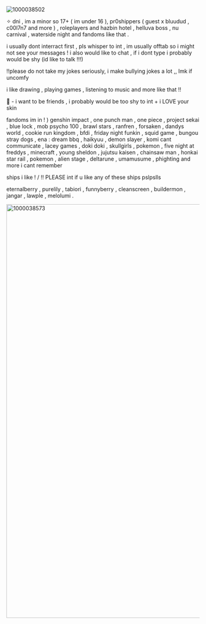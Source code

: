 
![1000038502](https://github.com/user-attachments/assets/538146f2-4929-48be-bef2-c0fc70eda007)


✧ dni , im a minor so 17+ ( im under 16 ), pr0shippers ( guest x bluudud , c00l7n7 and more ) , roleplayers and hazbin hotel , helluva boss , nu carnival , waterside night and fandoms like that .


i usually dont interract first , pls whisper to int , im usually offtab so i might not see your messages !
i also would like to chat , if i dont type i probably would be shy (id like to talk !!!)

!!please do not take my jokes seriously, i make bullying jokes a lot ,, lmk if uncomfy


i like drawing , playing games , listening to music and more like that !!


👑 - i want to be friends , i probably would be too shy to int + i LOVE your skin


fandoms im in ! ) genshin impact , one punch man , one piece , project sekai , blue lock , mob psycho 100 , brawl stars , ranfren , forsaken , dandys world , cookie run kingdom , bfdi , friday night funkin , squid game , bungou stray dogs , ena : dream bbq , haikyuu , demon slayer , komi cant communicate , lacey games , doki doki , skullgirls , pokemon , five night at freddys , minecraft , young sheldon , jujutsu kaisen , chainsaw man , honkai star rail , pokemon , alien stage , deltarune , umamusume , phighting and more i cant remember


ships i like ! / !! PLEASE int if u like any of these ships pslpslls

eternalberry , purelily , tabiori , funnyberry , cleanscreen , buildermon , jangar , lawple , melolumi .


<img width="1215" height="1080" alt="1000038573" src="https://github.com/user-attachments/assets/88d30969-8a54-45a3-a2df-51d3919e2cc4" />
<!--
**revvxn/revvxn** is a ✨ _special_ ✨ repository because its `README.md` (this file) appears on your GitHub profile.

Here are some ideas to get you started:

- 🔭 I’m currently working on ...
- 🌱 I’m currently learning ...
- 👯 I’m looking to collaborate on ...
- 🤔 I’m looking for help with ...
- 💬 Ask me about ...
- 📫 How to reach me: ...
- 😄 Pronouns: ...
- ⚡ Fun fact: ...
-->
